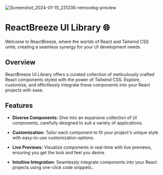 
![Screenshot_2024-01-15_231236-removebg-preview](https://github.com/abhishek-06-singh/ReactBreeze-UI-Library/assets/115978151/c2cbf4e2-123e-4a44-bfd0-93db496c9b0d)





# ReactBreeze UI Library 🌐



Welcome to ReactBreeze, where the worlds of React and Tailwind CSS unite, creating a seamless synergy for your UI development needs.

## Overview

ReactBreeze UI Library offers a curated collection of meticulously crafted React components styled with the power of Tailwind CSS. Explore, customize, and effortlessly integrate these components into your React projects with ease.

## Features

- **Diverse Components:** Dive into an expansive collection of UI components, carefully designed to suit a variety of applications.

- **Customization:** Tailor each component to fit your project's unique style with easy-to-use customization options.

- **Live Previews:** Visualize components in real-time with live previews, ensuring you get the look and feel you desire.

- **Intuitive Integration:** Seamlessly integrate components into your React projects using one-click code snippets..


